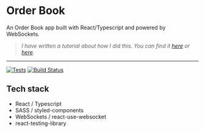 # Order Book
An Order Book app built with React/Typescript and powered by WebSockets.

>_I have written a tutorial about how I did this. You can find it [here](https://www.mihailgaberov.com/build-a-real-time-order-book-application-with-react-and-websockets/) or [here](https://www.freecodecamp.org/news/react-websockets-project-build-real-time-order-book-app/)._


<hr />

<!-- prettier-ignore-start -->
[![Tests](https://github.com/mihailgaberov/orderbook/actions/workflows/main.yml/badge.svg)](https://github.com/mihailgaberov/orderbook/actions/workflows/main.yml)
[![Build Status][build-badge]][build]

[build-badge]: https://img.shields.io/github/deployments/mihailgaberov/orderbook/production?label=vercel&logoColor=vercel
[build]: https://github.com/mihailgaberov/orderbook/deployments
<!-- prettier-ignore-end -->

## Tech stack
 - React / Typescript
 - SASS / styled-components
 - WebSockets / react-use-websocket
 - react-testing-library

